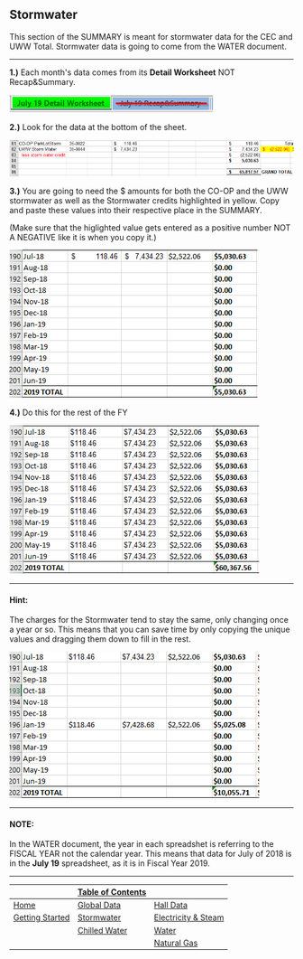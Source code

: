 ## Stormwater
This section of the SUMMARY is meant for stormwater data for the CEC and UWW Total.
Stormwater data is going to come from the WATER document.

---

**1.)** Each month's data comes from its **Detail Worksheet** NOT Recap&Summary.

![img1](src/storm/img1.png)

**2.)** Look for the data at the bottom of the sheet.

![img2](src/storm/img2.png)

**3.)** You are going to need the $ amounts for both the CO-OP and the UWW stormwater as well as the Stormwater credits highlighted in yellow.
Copy and paste these values into their respective place in the SUMMARY. 

(Make sure that the higlighted value gets entered as a positive number NOT A NEGATIVE like it is when you copy it.)

![img3](src/storm/img3.png)

**4.)** Do this for the rest of the FY

![img4](src/storm/img4.png)

---
#### Hint:
The charges for the Stormwater tend to stay the same, only changing once a year or so. This means that you can save time by only copying the unique values and dragging them down to fill in the rest.

![gif1](src/storm/gif1.gif)

---

#### NOTE:
In the WATER document, the year in each spreadshet is referring to the FISCAL YEAR not the calendar year. This means that data for July of 2018 is in the **July 19** spreadsheet, as it is in Fiscal Year 2019.

---

| | [Table of Contents](https://uw-whitewater-sustainability.github.io/Utility%20Summary/data) | |
|-------------|-------------|-------------|
| [Home](https://uw-whitewater-sustainability.github.io/Utility%20Summary) | [Global Data](https://uw-whitewater-sustainability.github.io/Utility%20Summary/global) | [Hall Data](https://uw-whitewater-sustainability.github.io/Utility%20Summary/reshalls) |
| [Getting Started]() | [Stormwater](https://uw-whitewater-sustainability.github.io/Utility%20Summary/storm) | [Electricity & Steam](https://uw-whitewater-sustainability.github.io/Utility%20Summary/elecsteam) |
| | [Chilled Water](https://uw-whitewater-sustainability.github.io/Utility%20Summary/chilled) | [Water](https://uw-whitewater-sustainability.github.io/Utility%20Summary/water) |
| | | [Natural Gas](https://uw-whitewater-sustainability.github.io/Utility%20Summary/gas) |